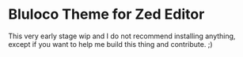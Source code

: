 # Bluloco Theme for Zed Editor

This very early stage wip and I do not recommend installing anything,
except if you want to help me build this thing and contribute. ;)
